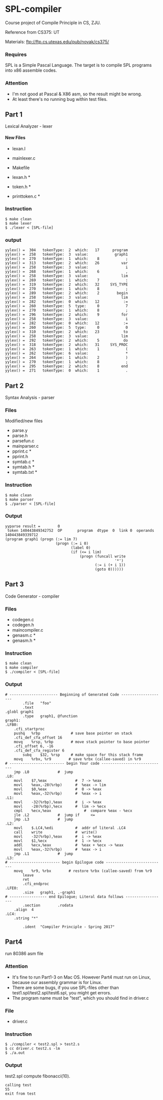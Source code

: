 # SPL-compiler

Course project of Compile Principle in CS, ZJU.

Reference from CS375: UT

Materials: ftp://ftp.cs.utexas.edu/pub/novak/cs375/

### Requires

SPL is a Simple Pascal Language. The target is to compile SPL programs into x86 assemble codes.

### Attention

- I'm not good at Pascal & X86 asm, so the result might be wrong.
- At least there's no running bug within test files.

## Part 1

Lexical Analyzer - lexer

#### New Files

- lexan.l
- mainlexer.c
- Makefile
- lexan.h *
- token.h *


- printtoken.c	*

### Instruction

```
$ make clean
$ make lexer
$ ./lexer < [SPL-file]
```

### output

```
yylex() =  304   tokenType:  2  which:   17      program
yylex() =  258   tokenType:  3  value:            graph1
yylex() =  270   tokenType:  1  which:    8            ;
yylex() =  313   tokenType:  2  which:   26          var
yylex() =  258   tokenType:  3  value:                 i
yylex() =  268   tokenType:  1  which:    6            ,
yylex() =  258   tokenType:  3  value:               lim
yylex() =  269   tokenType:  1  which:    7            :
yylex() =  319   tokenType:  2  which:   32     SYS_TYPE
yylex() =  270   tokenType:  1  which:    8            ;
yylex() =  289   tokenType:  2  which:    2        begin
yylex() =  258   tokenType:  3  value:               lim
yylex() =  282   tokenType:  0  which:   12           :=
yylex() =  260   tokenType:  5  type:     0            7
yylex() =  270   tokenType:  1  which:    8            ;
yylex() =  296   tokenType:  2  which:    9          for
yylex() =  258   tokenType:  3  value:                 i
yylex() =  282   tokenType:  0  which:   12           :=
yylex() =  260   tokenType:  5  type:     0            0
yylex() =  310   tokenType:  2  which:   23           to
yylex() =  258   tokenType:  3  value:               lim
yylex() =  292   tokenType:  2  which:    5           do
yylex() =  318   tokenType:  2  which:   31     SYS_PROC
yylex() =  263   tokenType:  1  which:    1            (
yylex() =  262   tokenType:  6  value:                 *
yylex() =  264   tokenType:  1  which:    2            )
yylex() =  270   tokenType:  1  which:    8            ;
yylex() =  295   tokenType:  2  which:    8          end
yylex() =  271   tokenType:  0  which:    1            .
```

## Part 2

Syntax Analysis - parser

### Files

Modified/new files

- parse.y
- parse.h
- parsefun.c
- mainparser.c
- pprint.c *
- pprint.h
- symtab.c *
- symtab.h *
- symtab.txt *

### Instruction

```
$ make clean
$ make parser
$ ./parser < [SPL-file]
```

### Output

```
yyparse result =        0
 token 140443849342752  OP       program  dtype  0  link 0  operands 140443849339712
(program graph1 (progn (:= lim 7)
                       (progn (:= i 0)
                              (label 0)
                              (if (<= i lim)
                                  (progn (funcall write
                                                  '*')
                                         (:= i (+ i 1))
                                         (goto 0))))))
```

## Part 3

Code Generator - compiler

### Files

- codegen.c
- codegen.h
- maincompiler.c
- genasm.c *
- genasm.h *

### Instruction

```
$ make clean
$ make compiler
$ ./compiler < [SPL-file]
```

### Output

```
# ---------------------- Beginning of Generated Code --------------------
        .file   "foo"
        .text
.globl graph1
        .type   graph1, @function
graph1:
.LFB0:
	.cfi_startproc
	pushq	%rbp              # save base pointer on stack
	.cfi_def_cfa_offset 16
	movq	%rsp, %rbp        # move stack pointer to base pointer
	.cfi_offset 6, -16
	.cfi_def_cfa_register 6
        subq	$32, %rsp 	  # make space for this stack frame
	movq	%rbx, %r9        # save %rbx (callee-saved) in %r9
# ------------------------- begin Your code -----------------------------
	jmp	.L0 			#  jump 
.L0:
	movl	$7,%eax         	#  7 -> %eax
	movl	%eax,-28(%rbp)     	#  %eax -> lim
	movl	$0,%eax         	#  0 -> %eax
	movl	%eax,-32(%rbp)     	#  %eax -> i
.L1:
	movl	-32(%rbp),%eax     	#  i -> %eax
	movl	-28(%rbp),%ecx     	#  lim -> %ecx
	cmpl	%ecx,%eax           	#  compare %eax - %ecx
	jle	.L2 			#  jump if     <=
	jmp	.L3 			#  jump 
.L2:
	movl	$.LC4,%edi       	#  addr of literal .LC4
	call	write              	#  write()
	movl	-32(%rbp),%eax     	#  i -> %eax
	movl	$1,%ecx         	#  1 -> %ecx
	addl	%ecx,%eax         	#  %eax + %ecx -> %eax
	movl	%eax,-32(%rbp)     	#  %eax -> i
	jmp	.L1 			#  jump 
.L3:
# ----------------------- begin Epilogue code ---------------------------
	movq	%r9, %rbx        # restore %rbx (callee-saved) from %r9
        leave
        ret
        .cfi_endproc
.LFE0:
        .size   graph1, .-graph1
# ----------------- end Epilogue; Literal data follows ------------------
        .section        .rodata
	.align  4
.LC4:
	.string	"*"

        .ident  "Compiler Principle - Spring 2017"
```
## Part4

run 80386 asm file

### Attention

- It's fine to run Part1-3 on Mac OS. However Part4 must run on Linux, because our assembly grammar is for Linux.
- There are some bugs, if you use SPL-files other than test1.spl/test2.spl/test6.spl, you might get errors.
- The program name must be "test", which you should find in driver.c

### File

- driver.c

### Instruction

```
$ ./compiler < test2.spl > test2.s
$ cc driver.c test2.s -lm
$ ./a.out
```

### Output

test2.spl compute fibonacci(10).

```
calling test
55
exit from test
```